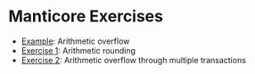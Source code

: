# Manticore Exercises

- [Example](./example.md): Arithmetic overflow
- [Exercise 1](./exercise1.md): Arithmetic rounding
- [Exercise 2](./exercise2.md): Arithmetic overflow through multiple transactions
